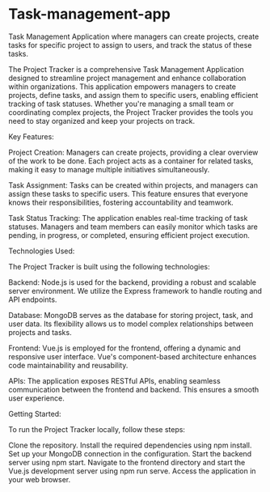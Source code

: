 # Task-management-app
Task Management Application where managers can create projects, create tasks for specific project to assign to users, and track the status of these tasks.

The Project Tracker is a comprehensive Task Management Application designed to streamline project management and enhance collaboration within organizations. This application empowers managers to create projects, define tasks, and assign them to specific users, enabling efficient tracking of task statuses. Whether you're managing a small team or coordinating complex projects, the Project Tracker provides the tools you need to stay organized and keep your projects on track.

Key Features:

Project Creation: Managers can create projects, providing a clear overview of the work to be done. Each project acts as a container for related tasks, making it easy to manage multiple initiatives simultaneously.

Task Assignment: Tasks can be created within projects, and managers can assign these tasks to specific users. This feature ensures that everyone knows their responsibilities, fostering accountability and teamwork.

Task Status Tracking: The application enables real-time tracking of task statuses. Managers and team members can easily monitor which tasks are pending, in progress, or completed, ensuring efficient project execution.

Technologies Used:

The Project Tracker is built using the following technologies:

Backend: Node.js is used for the backend, providing a robust and scalable server environment. We utilize the Express framework to handle routing and API endpoints.

Database: MongoDB serves as the database for storing project, task, and user data. Its flexibility allows us to model complex relationships between projects and tasks.

Frontend: Vue.js is employed for the frontend, offering a dynamic and responsive user interface. Vue's component-based architecture enhances code maintainability and reusability.

APIs: The application exposes RESTful APIs, enabling seamless communication between the frontend and backend. This ensures a smooth user experience.

Getting Started:

To run the Project Tracker locally, follow these steps:

Clone the repository.
Install the required dependencies using npm install.
Set up your MongoDB connection in the configuration.
Start the backend server using npm start.
Navigate to the frontend directory and start the Vue.js development server using npm run serve.
Access the application in your web browser.






